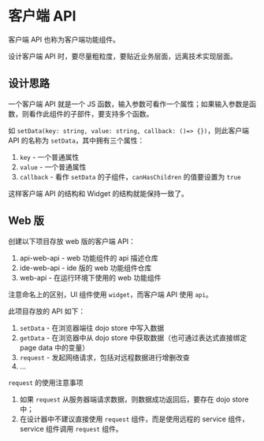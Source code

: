 # 客户端 API

客户端 API 也称为客户端功能组件。

设计客户端 API 时，要尽量粗粒度，要贴近业务层面，远离技术实现层面。

## 设计思路

一个客户端 API 就是一个 JS 函数，输入参数可看作一个属性；如果输入参数是函数，则看作此组件的子部件，要支持多个函数。

如 `setData(key: string, value: string, callback: ()=> {})`，则此客户端 API 的名称为 `setData`，其中拥有三个属性：

1. `key` - 一个普通属性
2. `value` - 一个普通属性
3. `callback` - 看作 `setData` 的子组件，`canHasChildren` 的值要设置为 `true`

这样客户端 API 的结构和 Widget 的结构就能保持一致了。

## Web 版

创建以下项目存放 web 版的客户端 API：

1. api-web-api - web 功能组件的 api 描述仓库
2. ide-web-api - ide 版的 web 功能组件仓库
3. web-api - 在运行环境下使用的 web 功能组件

注意命名上的区别，UI 组件使用 `widget`，而客户端 API 使用 `api`。

此项目存放的 API 如下：

1. `setData` - 在浏览器端往 dojo store 中写入数据
2. `getData` - 在浏览器中从 dojo store 中获取数据（也可通过表达式直接绑定 page data 中的变量）
3. `request` - 发起网络请求，包括对远程数据进行增删改查
4. ...

`request` 的使用注意事项

1. 如果 `request` 从服务器端请求数据，则数据成功返回后，要存在 dojo store 中；
2. 在设计器中不建议直接使用 `request` 组件，而是使用远程的 service 组件，service 组件调用 `request` 组件。
